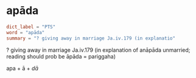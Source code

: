 # apāda

``` toml
dict_label = "PTS"
word = "apāda"
summary = "? giving away in marriage Ja.iv.179 (in explanatio"
```

? giving away in marriage Ja.iv.179 (in explanation of anāpāda unmarried; reading should prob be āpāda = pariggaha)

apa \+ ā \+ *dā*

